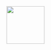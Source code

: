 <div id="header" align="center">
  <img src="https://media.giphy.com/media/M9gbBd9nbDrOTu1Mqx/giphy.gif" width="100"/>
</div>
<img src="https://ntkk01/ghpvc/?username=your-github-username&style=flat-square&color=blue" alt=""/>
